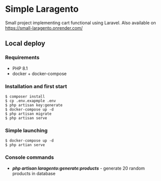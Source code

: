 # Simple Laragento

Small project implementing cart functional using Laravel.
Also available on https://small-laragento.onrender.com/

## Local deploy

### Requirements
- PHP 8.1
- docker + docker-compose

### Installation and first start
```shell
$ composer install
$ cp .env.exapmple .env
$ php artisan key:generate
$ docker-compose up -d
$ php artisan migrate
$ php artisan serve
```

### Simple launching
```shell
$ docker-compose up -d
$ php artian serve
```

### Console commands

- ***php artisan laragento:generate:products*** - generate 20 random products in database 
